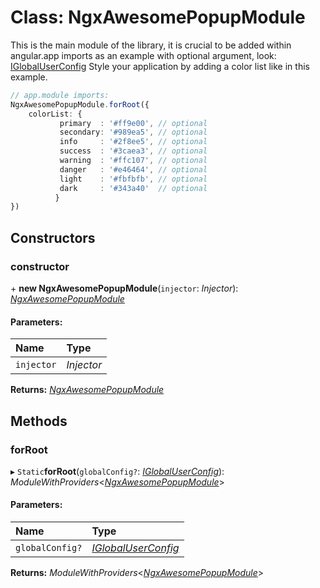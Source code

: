 # Class: NgxAwesomePopupModule

This is the main module of the library, it is crucial to be added within angular.app
imports as an example with optional argument, look: [IGlobalUserConfig](#/documentation/Interface:%20IGlobalUserConfig)
Style your application by adding a color list like in this example.

```typescript
// app.module imports:
NgxAwesomePopupModule.forRoot({
    colorList: {
           primary  : '#ff9e00', // optional
           secondary: '#989ea5', // optional
           info     : '#2f8ee5', // optional
           success  : '#3caea3', // optional
           warning  : '#ffc107', // optional
           danger   : '#e46464', // optional
           light    : '#fbfbfb', // optional
           dark     : '#343a40'  // optional
          }
})
```

## Constructors

### constructor

\+ **new NgxAwesomePopupModule**(`injector`: *Injector*): [*NgxAwesomePopupModule*](#/documentation/Class:%20NgxAwesomePopupModule)

#### Parameters:

| Name | Type |
| :------ | :------ |
| `injector` | *Injector* |

**Returns:** [*NgxAwesomePopupModule*](#/documentation/Class:%20NgxAwesomePopupModule)

## Methods

### forRoot

▸ `Static`**forRoot**(`globalConfig?`: [*IGlobalUserConfig*](#/documentation/Interface:%20IGlobalUserConfig)): *ModuleWithProviders*<[*NgxAwesomePopupModule*](#/documentation/Class:%20NgxAwesomePopupModule)\>

#### Parameters:

| Name | Type |
| :------ | :------ |
| `globalConfig?` | [*IGlobalUserConfig*](#/documentation/Interface:%20IGlobalUserConfig) |

**Returns:** *ModuleWithProviders*<[*NgxAwesomePopupModule*](#/documentation/Class:%20NgxAwesomePopupModule)\>

